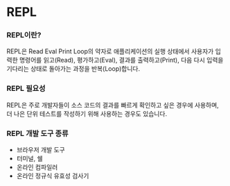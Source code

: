 # REPL

### REPL이란?

REPL은 Read Eval Print Loop의 약자로 애플리케이션의 실행 상태에서 사용자가 입력한 명령어를 읽고(Read), 평가하고(Eval), 결과를 출력하고(Print), 다음 다시 입력을 기다리는 상태로 돌아가는 과정을 반복(Loop)합니다.

### REPL 필요성

REPL은 주로 개발자들이 소스 코드의 결과를 빠르게 확인하고 싶은 경우에 사용하며, 더 나은 단위 테스트를 작성하기 위해 사용하는 경우도 있습니다.

### REPL 개발 도구 종류

* 브라우저 개발 도구
* 터미널, 쉘
* 온라인 컴파일러
* 온라인 정규식 유효성 검사기&#x20;
